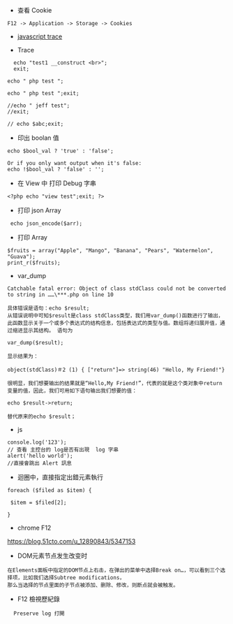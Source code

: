 * 查看 Cookie  
```
F12 -> Application -> Storage -> Cookies
```

* [javascript trace](https://github.com/daniel-qa/PHP/wiki/javascript-trace)

* Trace
```
  echo "test1 __construct <br>";
  exit;
```

```
echo " php test ";

echo " php test ";exit;

//echo " jeff test";
//exit;

// echo $abc;exit;
```


* 印出 boolan 值

```
echo $bool_val ? 'true' : 'false';

Or if you only want output when it's false:
echo !$bool_val ? 'false' : '';
```


* 在 View 中 打印 Debug 字串

```
<?php echo "view test";exit; ?>

```

* 打印 json Array

```
 echo json_encode($arr);
```
* 打印 Array
```
$fruits = array("Apple", "Mango", "Banana", "Pears", "Watermelon", "Guava");
print_r($fruits);
```

* var_dump
```
Catchable fatal error: Object of class stdClass could not be converted to string in ……\***.php on line 10

具体错误是语句：echo $result;
从错误说明中可知$result是class stdClass类型，我们用var_dump()函数进行了输出，此函数显示关于一个或多个表达式的结构信息，包括表达式的类型与值。数组将递归展开值，通过缩进显示其结构。 语句为

var_dump($result);

显示结果为：

object(stdClass)＃2 (1) { ["return"]=> string(46) "Hello, My Friend!"}

很明显，我们想要输出的结果就是“Hello,My Friend!”，代表的就是这个类对象中return变量的值，因此，我们可用如下语句输出我们想要的值：

echo $result->return;

替代原来的echo $result；
```

* js 

```
console.log('123');
// 查看 主控台的 log是否有出現  log 字串
alert('hello world');
//直接會跳出 Alert 訊息

```

* 迴圈中，直接指定出錯元素執行

```
foreach ($filed as $item) {

 $item = $filed[2];

}
```


* chrome F12

https://blog.51cto.com/u_12890843/5347153


* DOM元素节点发生改变时
```
在Elements面板中指定的DOM节点上右击，在弹出的菜单中选择Break on…，可以看到三个选择项，比如我们选择Subtree modifications，
那么当选择的节点里面的子节点被添加、删除、修改，则断点就会被触发。

```

* F12 檢視歷紀錄
``` 
  Preserve log 打開  
```
